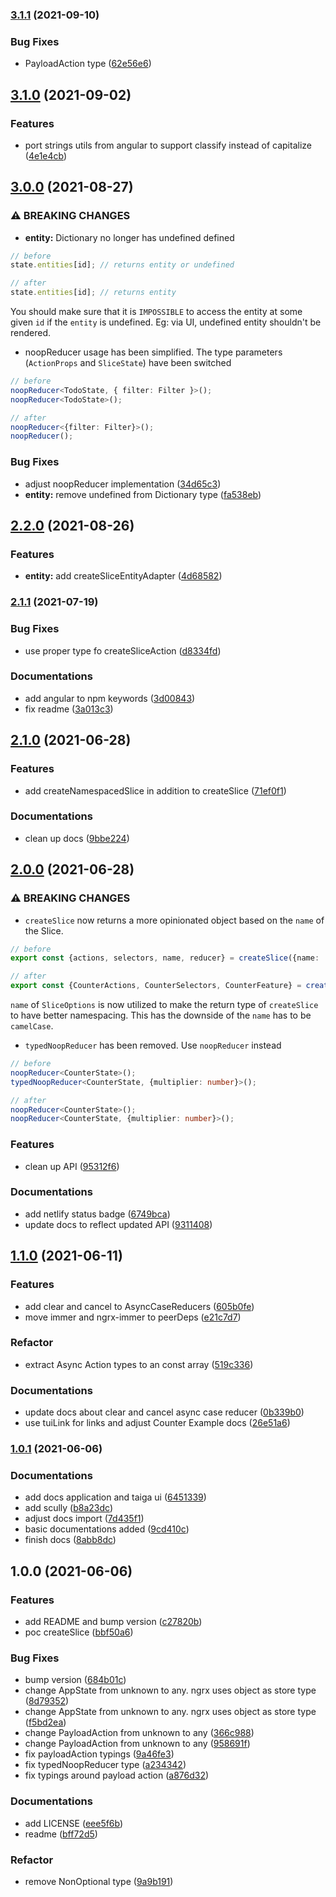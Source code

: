 ### [3.1.1](https://github.com/nartc/ngrx-slice/compare/3.1.0...3.1.1) (2021-09-10)


### Bug Fixes

* PayloadAction type ([62e56e6](https://github.com/nartc/ngrx-slice/commit/62e56e65a5d1e16b3721d77934824e45b0521841))

## [3.1.0](https://github.com/nartc/ngrx-slice/compare/3.0.0...3.1.0) (2021-09-02)


### Features

* port strings utils from angular to support classify instead of capitalize ([4e1e4cb](https://github.com/nartc/ngrx-slice/commit/4e1e4cb20402b606b96ec64698fab6384f234bf3))

## [3.0.0](https://github.com/nartc/ngrx-slice/compare/2.2.0...3.0.0) (2021-08-27)


### ⚠ BREAKING CHANGES

* **entity:** Dictionary no longer has undefined defined

```ts
// before
state.entities[id]; // returns entity or undefined

// after
state.entities[id]; // returns entity 
```

You should make sure that it is `IMPOSSIBLE` to access the entity at some given `id` if the `entity` is undefined. Eg: via UI, undefined entity shouldn't be rendered.

* noopReducer usage has been simplified. The type parameters (`ActionProps` and `SliceState`) have been switched

```ts
// before
noopReducer<TodoState, { filter: Filter }>();
noopReducer<TodoState>();

// after
noopReducer<{filter: Filter}>();
noopReducer();
```

### Bug Fixes

* adjust noopReducer implementation ([34d65c3](https://github.com/nartc/ngrx-slice/commit/34d65c390fb18535b53ce9aadc27fe8009c605d6))
* **entity:** remove undefined from Dictionary type ([fa538eb](https://github.com/nartc/ngrx-slice/commit/fa538eb16327b1f33b925139aba315ded48f5ecf))

## [2.2.0](https://github.com/nartc/ngrx-slice/compare/2.1.1...2.2.0) (2021-08-26)


### Features

* **entity:** add createSliceEntityAdapter ([4d68582](https://github.com/nartc/ngrx-slice/commit/4d68582cf32152f58f9887ee2dbbb60a0ff9d71e))

### [2.1.1](https://github.com/nartc/ngrx-slice/compare/2.1.0...2.1.1) (2021-07-19)


### Bug Fixes

* use proper type fo createSliceAction ([d8334fd](https://github.com/nartc/ngrx-slice/commit/d8334fd0b5be27d55b3c1c40794fb6345c8e966e))


### Documentations

* add angular to npm keywords ([3d00843](https://github.com/nartc/ngrx-slice/commit/3d00843e89a4a0f1c292b59d5b756a935ecbff36))
* fix readme ([3a013c3](https://github.com/nartc/ngrx-slice/commit/3a013c3c84f87087bcd05f4d3e7f5f1e1e38dd73))

## [2.1.0](https://github.com/nartc/ngrx-slice/compare/2.0.0...2.1.0) (2021-06-28)


### Features

* add createNamespacedSlice in addition to createSlice ([71ef0f1](https://github.com/nartc/ngrx-slice/commit/71ef0f1bbfabdd90c88c64fb2ab433943b297326))


### Documentations

* clean up docs ([9bbe224](https://github.com/nartc/ngrx-slice/commit/9bbe2242f1d052f61b8b09984869736126a5e3d1))

## [2.0.0](https://github.com/nartc/ngrx-slice/compare/1.1.0...2.0.0) (2021-06-28)


### ⚠ BREAKING CHANGES

* `createSlice` now returns a more opinionated object based on the `name` of the Slice.

```ts
// before
export const {actions, selectors, name, reducer} = createSlice({name: 'counter'})

// after
export const {CounterActions, CounterSelectors, CounterFeature} = createSlice({name: 'counter'})
```

`name` of `SliceOptions` is now utilized to make the return type of `createSlice` to have better namespacing.
This has the downside of the `name` has to be `camelCase`.

* `typedNoopReducer` has been removed. Use `noopReducer` instead

```ts
// before
noopReducer<CounterState>();
typedNoopReducer<CounterState, {multiplier: number}>();

// after
noopReducer<CounterState>();
noopReducer<CounterState, {multiplier: number}>();
```

### Features

* clean up API ([95312f6](https://github.com/nartc/ngrx-slice/commit/95312f606628080cd809752c63f3929af9d84db7))


### Documentations

* add netlify status badge ([6749bca](https://github.com/nartc/ngrx-slice/commit/6749bcaed3baa089b62620ffa9799651ed6325ff))
* update docs to reflect updated API ([9311408](https://github.com/nartc/ngrx-slice/commit/931140875ed2bade633b2bfa7116277193b4b6cf))

## [1.1.0](https://github.com/nartc/ngrx-slice/compare/1.0.1...1.1.0) (2021-06-11)


### Features

* add clear and cancel to AsyncCaseReducers ([605b0fe](https://github.com/nartc/ngrx-slice/commit/605b0fe9b6b14e5afc85109314c7874ba9895c8c))
* move immer and ngrx-immer to peerDeps ([e21c7d7](https://github.com/nartc/ngrx-slice/commit/e21c7d7fbd5daae907529759d468605a33b587cf))


### Refactor

* extract Async Action types to an const array ([519c336](https://github.com/nartc/ngrx-slice/commit/519c3363ffa6737a1b48ee131c90f387987c352f))


### Documentations

* update docs about clear and cancel async case reducer ([0b339b0](https://github.com/nartc/ngrx-slice/commit/0b339b084d214a67ba905ec0fe231a73f8ea0023))
* use tuiLink for links and adjust Counter Example docs ([26e51a6](https://github.com/nartc/ngrx-slice/commit/26e51a678017fb6d9e9b4ea2a8311ee17c563d8b))

### [1.0.1](https://github.com/nartc/ngrx-slice/compare/1.0.0...1.0.1) (2021-06-06)


### Documentations

* add docs application and taiga ui ([6451339](https://github.com/nartc/ngrx-slice/commit/645133961d3593313d832858aff7e6de14a09414))
* add scully ([b8a23dc](https://github.com/nartc/ngrx-slice/commit/b8a23dc032842d24428c55bb8e17e58daf9f56bd))
* adjust docs import ([7d435f1](https://github.com/nartc/ngrx-slice/commit/7d435f1343b780664dcbd3794ac255e8cbf4b8dc))
* basic documentations added ([9cd410c](https://github.com/nartc/ngrx-slice/commit/9cd410c51970a8e533b335d5c152670b83151ae4))
* finish docs ([8abb8dc](https://github.com/nartc/ngrx-slice/commit/8abb8dca60a069cd651c3ebb08a24172d4e8ae6e))

## 1.0.0 (2021-06-06)


### Features

* add README and bump version ([c27820b](https://github.com/nartc/ngrx-slice/commit/c27820b4dd736c9e30221eaeea5672e12502e54b))
* poc createSlice ([bbf50a6](https://github.com/nartc/ngrx-slice/commit/bbf50a6434fea207b5c3d6ac9f29192862a00875))


### Bug Fixes

* bump version ([684b01c](https://github.com/nartc/ngrx-slice/commit/684b01c0e7b2bda88f4b1165ce0b02db8129dfde))
* change AppState from unknown to any. ngrx uses object as store type ([8d79352](https://github.com/nartc/ngrx-slice/commit/8d79352cd7097d3f1b9a8334f7d7893b6ab093a1))
* change AppState from unknown to any. ngrx uses object as store type ([f5bd2ea](https://github.com/nartc/ngrx-slice/commit/f5bd2ead8fade1b78f2948e2af125e84f6a537f4))
* change PayloadAction from unknown to any ([366c988](https://github.com/nartc/ngrx-slice/commit/366c98804265a06cee6cee08ebce383a1de265ed))
* change PayloadAction from unknown to any ([958691f](https://github.com/nartc/ngrx-slice/commit/958691f08f1623865c17a0954b7b9ec04719ae9a))
* fix payloadAction typings ([9a46fe3](https://github.com/nartc/ngrx-slice/commit/9a46fe3f2568860369d00791802280b4a1e1c6e8))
* fix typedNoopReducer type ([a234342](https://github.com/nartc/ngrx-slice/commit/a23434251f7a4788a7db9f9dd2b10dce6602822f))
* fix typings around payload action ([a876d32](https://github.com/nartc/ngrx-slice/commit/a876d3255fa0c674e19d3af02fced24738c0e5d8))


### Documentations

* add LICENSE ([eee5f6b](https://github.com/nartc/ngrx-slice/commit/eee5f6b907503075ae6ba418313f5f74d722f69b))
* readme ([bff72d5](https://github.com/nartc/ngrx-slice/commit/bff72d5db99d304709100fd2fc48c8743cb711e2))


### Refactor

* remove NonOptional type ([9a9b191](https://github.com/nartc/ngrx-slice/commit/9a9b191cd575a22a49d2cdaf3c531e65b44edbae))

